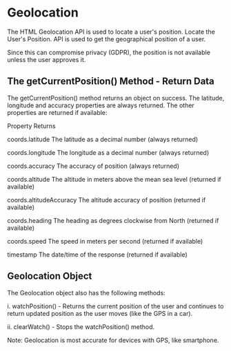 
# Geolocation

The HTML Geolocation API is used to locate a user's position. Locate the User's Position.  API is used to get the geographical position of a user.

Since this can compromise privacy (GDPR), the position is not available unless the user approves it.

## The getCurrentPosition() Method - Return Data


The getCurrentPosition() method returns an object on success. The latitude, longitude and accuracy properties are always returned. The other properties are returned if available:

Property	               Returns

coords.latitude	           The latitude as a decimal number (always returned)

coords.longitude	       The longitude as a decimal number (always returned)

coords.accuracy	           The accuracy of position (always returned)

coords.altitude	           The altitude in meters above the mean sea level (returned if available)

coords.altitudeAccuracy	   The altitude accuracy of position (returned if available)

coords.heading	           The heading as degrees clockwise from North (returned if available)

coords.speed	           The speed in meters per second (returned if available)

timestamp	               The date/time of the response (returned if available)




## Geolocation Object 

The Geolocation object also has the following methods:

i. watchPosition() - Returns the current position of the user and continues to return updated position as the user moves (like the GPS in a car).

ii. clearWatch() - Stops the watchPosition() method.

Note: Geolocation is most accurate for devices with GPS, like smartphone.